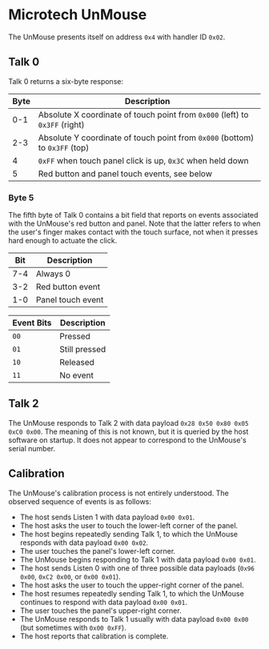 # Microtech UnMouse

The UnMouse presents itself on address `0x4` with handler ID `0x02`.

## Talk 0

Talk 0 returns a six-byte response:

| Byte | Description                                                                 |
| ---- | --------------------------------------------------------------------------- |
| 0-1  | Absolute X coordinate of touch point from `0x000` (left) to `0x3FF` (right) |
| 2-3  | Absolute Y coordinate of touch point from `0x000` (bottom) to `0x3FF` (top) |
| 4    | `0xFF` when touch panel click is up, `0x3C` when held down                  |
| 5    | Red button and panel touch events, see below                                |

### Byte 5

The fifth byte of Talk 0 contains a bit field that reports on events associated with the UnMouse's red button and panel.  Note that the latter refers to when the user's finger makes contact with the touch surface, not when it presses hard enough to actuate the click.

| Bit | Description       |
| --- | ----------------- |
| 7-4 | Always 0          |
| 3-2 | Red button event  |
| 1-0 | Panel touch event |

| Event Bits | Description   |
| ---------- | ------------- |
| `00`       | Pressed       |
| `01`       | Still pressed |
| `10`       | Released      |
| `11`       | No event      |

## Talk 2

The UnMouse responds to Talk 2 with data payload `0x28 0x50 0x80 0x05 0xC0 0x00`.  The meaning of this is not known, but it is queried by the host software on startup.  It does not appear to correspond to the UnMouse's serial number.

## Calibration

The UnMouse's calibration process is not entirely understood.  The observed sequence of events is as follows:

* The host sends Listen 1 with data payload `0x00 0x01`.
* The host asks the user to touch the lower-left corner of the panel.
* The host begins repeatedly sending Talk 1, to which the UnMouse responds with data payload `0x00 0x02`.
* The user touches the panel's lower-left corner.
* The UnMouse begins responding to Talk 1 with data payload `0x00 0x01`.
* The host sends Listen 0 with one of three possible data payloads (`0x96 0x00`, `0xC2 0x00`, or `0x00 0x01`).
* The host asks the user to touch the upper-right corner of the panel.
* The host resumes repeatedly sending Talk 1, to which the UnMouse continues to respond with data payload `0x00 0x01`.
* The user touches the panel's upper-right corner.
* The UnMouse responds to Talk 1 usually with data payload `0x00 0x00` (but sometimes with `0x00 0xFF`).
* The host reports that calibration is complete.
